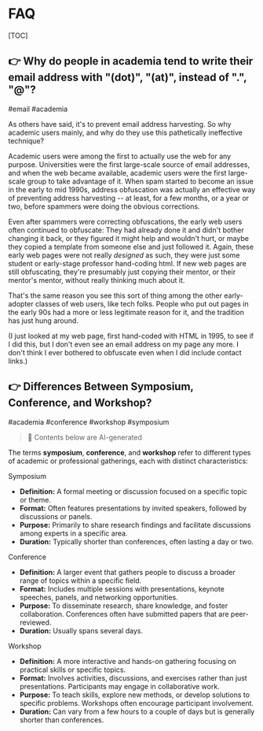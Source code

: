 # FAQ

[TOC]



## 👉 Why do people in academia tend to write their email address with "(dot)", "(at)", instead of ".", "@"?
#email #academia

As others have said, it's to prevent email address harvesting. So why academic users mainly, and why do they use this pathetically ineffective technique? 

Academic users were among the first to actually use the web for any purpose. Universities were the first large-scale source of email addresses, and when the web became available, academic users were the first large-scale group to take advantage of it. When spam started to become an issue in the early to mid 1990s, address obfuscation was actually an effective way of preventing address harvesting -- at least, for a few months, or a year or two, before spammers were doing the obvious corrections. 

Even after spammers were correcting obfuscations, the early web users often continued to obfuscate: They had already done it and didn't bother changing it back, or they figured it might help and wouldn't hurt, or maybe they copied a template from someone else and just followed it. Again, these early web pages were not really _designed_ as such, they were just some student or early-stage professor hand-coding html. If new web pages are still obfuscating, they're presumably just copying their mentor, or their mentor's mentor, without really thinking much about it.

That's the same reason you see this sort of thing among the other early-adopter classes of web users, like tech folks. People who put out pages in the early 90s had a more or less legitimate reason for it, and the tradition has just hung around.

(I just looked at my web page, first hand-coded with HTML in 1995, to see if I did this, but I don't even see an email address on my page any more. I don't think I ever bothered to obfuscate even when I did include contact links.)



[Why do people in academia tend to write their email address with "(dot)", "(at)", instead of ".", "@"? | Stackoverflow]: https://academia.stackexchange.com/q/55612


## 👉 Differences Between Symposium, Conference, and Workshop?
#academia #conference #workshop #symposium

> 🤖 Contents below are AI-generated

The terms **symposium**, **conference**, and **workshop** refer to different types of academic or professional gatherings, each with distinct characteristics:

Symposium
- **Definition:** A formal meeting or discussion focused on a specific topic or theme.
- **Format:** Often features presentations by invited speakers, followed by discussions or panels.
- **Purpose:** Primarily to share research findings and facilitate discussions among experts in a specific area.
- **Duration:** Typically shorter than conferences, often lasting a day or two.

Conference
- **Definition:** A larger event that gathers people to discuss a broader range of topics within a specific field.
- **Format:** Includes multiple sessions with presentations, keynote speeches, panels, and networking opportunities.
- **Purpose:** To disseminate research, share knowledge, and foster collaboration. Conferences often have submitted papers that are peer-reviewed.
- **Duration:** Usually spans several days.

Workshop
- **Definition:** A more interactive and hands-on gathering focusing on practical skills or specific topics.
- **Format:** Involves activities, discussions, and exercises rather than just presentations. Participants may engage in collaborative work.
- **Purpose:** To teach skills, explore new methods, or develop solutions to specific problems. Workshops often encourage participant involvement.
- **Duration:** Can vary from a few hours to a couple of days but is generally shorter than conferences.


